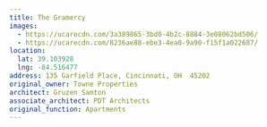 ```yaml
---
title: The Gramercy
images:
  - https://ucarecdn.com/3a389865-3bd0-4b2c-8884-3e08062bd506/
  - https://ucarecdn.com/8236ae88-ebe3-4ea0-9a90-f15f1a022687/
location:
  lat: 39.103928
  lng: -84.516477
address: 135 Garfield Place, Cincinnati, OH  45202
original_owner: Towne Properties
architect: Gruzen Samton
associate_architect: PDT Architects
original_function: Apartments
---
```

